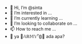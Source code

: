 - 👋 Hi, I’m @sinta
- 👀 I’m interested in ...
- 🌱 I’m currently learning ...
- 💞️ I’m looking to collaborate on ...
- 📫 How to reach me ...
- 💜 ya 💜𝔸ℝ𝕄𝕐⁷⟬⟭💜 ada apa? 
<!---
Lala1814/Lala1814 is a ✨ special ✨ repository because its `README.md` (this file) appears on your GitHub profile.
You can click the Preview link to take a look at your changes.
--->

